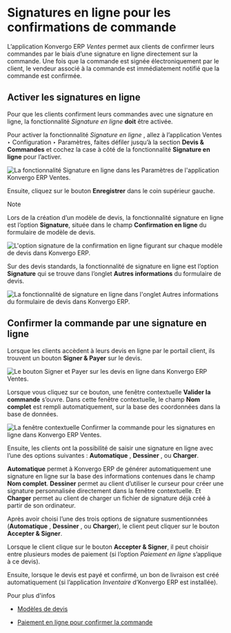 # Signatures en ligne pour les confirmations de commande

L’application Konvergo ERP _Ventes_ permet aux clients de confirmer leurs commandes
par le biais d’une signature en ligne directement sur la commande. Une fois
que la commande est signée électroniquement par le client, le vendeur associé
à la commande est immédiatement notifié que la commande est confirmée.

## Activer les signatures en ligne

Pour que les clients confirment leurs commandes avec une signature en ligne,
la fonctionnalité _Signature en ligne_ **doit** être activée.

Pour activer la fonctionnalité _Signature en ligne_ , allez à l’application
Ventes ‣ Configuration ‣ Paramètres, faites défiler jusqu’à la section **Devis
& Commandes** et cochez la case à côté de la fonctionnalité **Signature en
ligne** pour l’activer.

![La fonctionnalité Signature en ligne dans les Paramètres de l'application
Konvergo ERP Ventes.](../../../../_images/signature-setting.png)

Ensuite, cliquez sur le bouton **Enregistrer** dans le coin supérieur gauche.

<div class="alert alert-primary">
<p class="alert-title">
Note</p><p>Lors de la création d’un modèle de devis, la fonctionnalité signature en ligne est l’option <b>Signature</b>, située dans le champ <b>Confirmation en ligne</b> du formulaire de modèle de devis.</p>
<img alt="L'option signature de la confirmation en ligne figurant sur chaque modèle de devis dans Konvergo ERP." class="align-center" src="../../../../_images/signature-feature-quotation-template.png"/>
<p>Sur des devis standards, la fonctionnalité de signature en ligne est l’option <b>Signature</b> qui se trouve dans l’onglet <b>Autres informations</b> du formulaire de devis.</p>
<img alt="La fonctionnalité de signature en ligne dans l'onglet Autres informations du formulaire de devis dans Konvergo ERP." class="align-center" src="../../../../_images/signature-other-info-tab.png"/>
</div>

## Confirmer la commande par une signature en ligne

Lorsque les clients accèdent à leurs devis en ligne par le portail client, ils
trouvent un bouton **Signer & Payer** sur le devis.

![Le bouton Signer et Payer sur les devis en ligne dans Konvergo ERP
Ventes.](../../../../_images/sign-and-pay-button.png)

Lorsque vous cliquez sur ce bouton, une fenêtre contextuelle **Valider la
commande** s’ouvre. Dans cette fenêtre contextuelle, le champ **Nom complet**
est rempli automatiquement, sur la base des coordonnées dans la base de
données.

![La fenêtre contextuelle Confirmer la commande pour les signatures en ligne
dans Konvergo ERP Ventes.](../../../../_images/validate-order-popup.png)

Ensuite, les clients ont la possibilité de saisir une signature en ligne avec
l’une des options suivantes : **Automatique** , **Dessiner** , ou **Charger**.

**Automatique** permet à Konvergo ERP de générer automatiquement une signature en
ligne sur la base des informations contenues dans le champ **Nom complet**.
**Dessiner** permet au client d’utiliser le curseur pour créer une signature
personnalisée directement dans la fenêtre contextuelle. Et **Charger** permet
au client de charger un fichier de signature déjà créé à partir de son
ordinateur.

Après avoir choisi l’une des trois options de signature susmentionnées
(**Automatique** , **Dessiner** , ou **Charger**), le client peut cliquer sur
le bouton **Accepter & Signer**.

Lorsque le client clique sur le bouton **Accepter & Signer**, il peut choisir
entre plusieurs modes de paiement (si l’option _Paiement en ligne_ s’applique
à ce devis).

Ensuite, lorsque le devis est payé et confirmé, un bon de livraison est créé
automatiquement (si l’application _Inventaire_ d’Konvergo ERP est installée).

<div class="alert alert-secondary">
<p class="alert-title">
Pour plus d'infos</p><ul>
<li><p><a href="quote_template">Modèles de devis</a></p></li>
<li><p><a href="get_paid_to_validate">Paiement en ligne pour confirmer la commande</a></p></li>
</ul>
</div>

